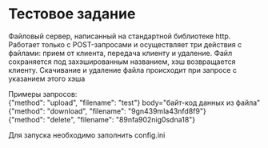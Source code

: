 <h1>Тестовое задание</h1>
<p>Файловый сервер, написанный на стандартной библиотеке http. Работает только с POST-запросами
и осуществляет три действия с файлами: прием от клиента, передача клиенту и удаление.
Файл сохраняется под захэшированным названием, хэш возвращается клиенту. Скачивание и удаление файла
происходит при запросе с указанием этого хэша</p>
<p>Примеры запросов:<br>
  {"method": "upload", "filename": "test"} body="байт-код данных из файла"<br>
  {"method": "download", "filename": "9gn439mla43nfd8f9"}<br>
  {"method": "delete", "filename": "89nfa902nig0sdna18"}<br>
</p>
<p>Для запуска необходимо заполнить config.ini</p>

